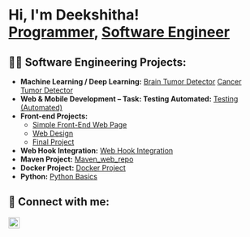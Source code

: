 <h1>Hi, I'm Deekshitha! <br/>
  <a href="https://github.com/DeekshithaKotte">Programmer</a>, 
  <a href="https://www.linkedin.com/in/deekshitha-k1004/">Software Engineer</a>
</h1>

<h2>👨‍💻 Software Engineering Projects:</h2>

<ul>
  <li><b>Machine Learning / Deep Learning:</b> 
    <a href="https://github.com/DeekshithaKotte/MRI-Tumor-Detector">Brain Tumor Detector</a> 
     <a href="https://github.com/DeekshithaKotte/AI-Powered-Multi-Modal-Cancer-Detection-Using-ResNet50-and-MLP"> Cancer Tumor Detector </a>
  </li>

  <li><b>Web & Mobile Development – Task: Testing Automated:</b> 
    <a href="https://github.com/DeekshithaKotte/Gripintern">Testing (Automated)</a>
  </li>

  <li><b>Front-end Projects:</b>
    <ul>
      <li><a href="https://github.com/DeekshithaKotte/simplewent">Simple Front-End Web Page</a></li>
      <li><a href="https://github.com/DeekshithaKotte/Design">Web Design</a></li>
      <li><a href="https://github.com/DeekshithaKotte/DeekshithaKotte.github.io">Final Project</a></li>
    </ul>
  </li>

  <li><b>Web Hook Integration:</b> 
    <a href="https://github.com/DeekshithaKotte/cloudweb">Web Hook Integration</a>
  </li>

  <li><b>Maven Project:</b> 
    <a href="https://github.com/DeekshithaKotte/mwebrepo">Maven_web_repo</a>
  </li>

  <li><b>Docker Project:</b> 
    <a href="https://github.com/DeekshithaKotte/knights">Docker Project</a>
  </li>

  <li><b>Python:</b> 
    <a href="https://github.com/DeekshithaKotte/Agent">Python Basics</a>
  </li>
</ul>

<h2>🤳 Connect with me:</h2>
<a href="https://www.linkedin.com/in/deekshitha-k1004/">
  <img align="left" alt="Deekshitha Kotte | LinkedIn" width="22px" 
       src="https://cdn.jsdelivr.net/npm/simple-icons@v3/icons/linkedin.svg" />
</a>

